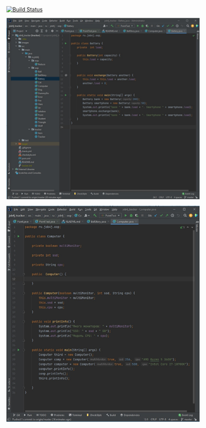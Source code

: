 [![Build Status](https://app.travis-ci.com/krutaxe/job4j_tracker.svg?branch=master)](https://app.travis-ci.com/krutaxe/job4j_tracker)






![image of Battery](images/Battery.jpg)



![image of Comp](images/Comp.jpg)